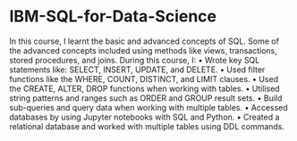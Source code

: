 # IBM-SQL-for-Data-Science
In this course, I learnt the basic and advanced concepts of SQL. Some of the advanced concepts included using methods like views, transactions, stored procedures, and joins. During this course, I: 
•	Wrote key SQL statements like: SELECT, INSERT, UPDATE, and DELETE.
•	Used filter functions like the WHERE, COUNT, DISTINCT, and LIMIT clauses.
•	Used the CREATE, ALTER, DROP functions when working with tables. 
•	Utilised string patterns and ranges such as ORDER and GROUP result sets.
•	Build sub-queries and query data when working with multiple tables. 
•	Accessed databases by using Jupyter notebooks with SQL and Python.
•	Created a relational database and worked with multiple tables using DDL commands.
